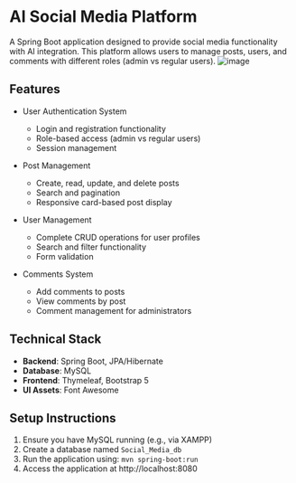 # AI Social Media Platform

A Spring Boot application designed to provide social media functionality with AI integration. This platform allows users to manage posts, users, and comments with different roles (admin vs regular users).
![image](https://github.com/user-attachments/assets/cb539c00-c26b-4715-8b46-0ab4c7d1a4fb)

## Features

- User Authentication System
  - Login and registration functionality
  - Role-based access (admin vs regular users)
  - Session management

- Post Management
  - Create, read, update, and delete posts
  - Search and pagination
  - Responsive card-based post display

- User Management
  - Complete CRUD operations for user profiles
  - Search and filter functionality
  - Form validation

- Comments System
  - Add comments to posts
  - View comments by post
  - Comment management for administrators

## Technical Stack

- **Backend**: Spring Boot, JPA/Hibernate
- **Database**: MySQL
- **Frontend**: Thymeleaf, Bootstrap 5
- **UI Assets**: Font Awesome

## Setup Instructions

1. Ensure you have MySQL running (e.g., via XAMPP)
2. Create a database named `Social_Media_db`
3. Run the application using: `mvn spring-boot:run`
4. Access the application at http://localhost:8080
